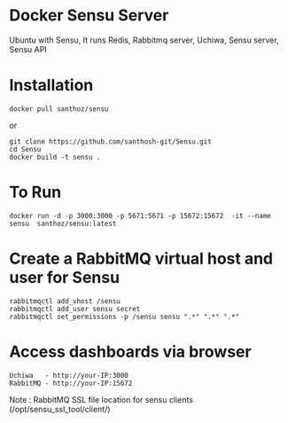 # Docker Sensu Server
   Ubuntu with Sensu, It runs Redis, Rabbitmq server, Uchiwa, Sensu server, Sensu API
   
  # Installation
    docker pull santhoz/sensu
    
   or
   
    git clone https://github.com/santhosh-git/Sensu.git
    cd Sensu
    docker build -t sensu .
    
  # To Run
    docker run -d -p 3000:3000 -p 5671:5671 -p 15672:15672  -it --name sensu  santhoz/sensu:latest
    
  # Create a RabbitMQ virtual host and user for Sensu
    rabbitmqctl add_vhost /sensu
    rabbitmqctl add_user sensu secret
    rabbitmqctl set_permissions -p /sensu sensu ".*" ".*" ".*"  
  
  # Access dashboards via browser
    Uchiwa   - http://your-IP:3000
    RabbitMQ - http://your-IP:15672
    
  Note : RabbitMQ SSL file location for sensu clients (/opt/sensu_ssl_tool/client/)

  
    
   
 
